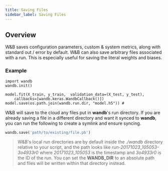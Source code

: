 ```yaml
---
title: Saving Files
sidebar_label: Saving Files
---
```


## Overview

W&B saves configuration parameters, custom & system metrics, along with standard out / error by default.  W&B can also save arbitrary files associated with a run.  This is especially useful for saving the literal weights and biases.

### Example

```python--keras
import wandb
wandb.init()

model.fit(X_train, y_train,  validation_data=(X_test, y_test),
    callbacks=[wandb.keras.WandbCallback()])
model.save(os.path.join(wandb.run.dir, "model.h5")) #
```

W&B will save to the cloud any files put in **wandb**'s run directory.  If you are already saving a file in a different directory and want it synced to **wandb**, you can run the following to create a symlink and ensure syncing.

```python
wandb.save('path/to/existing/file.pb')
```

> W&B's local run directories are by default inside the _./wandb_ directory relative to your script, and the path looks like 
> _run-20171023_105053-3o4933r0_ where _20171023_105053_ is the timestamp and _3o4933r0_ is 
> the ID of the run.  You can set the **WANDB_DIR** to an absolute path and files will be written within that directory instead.